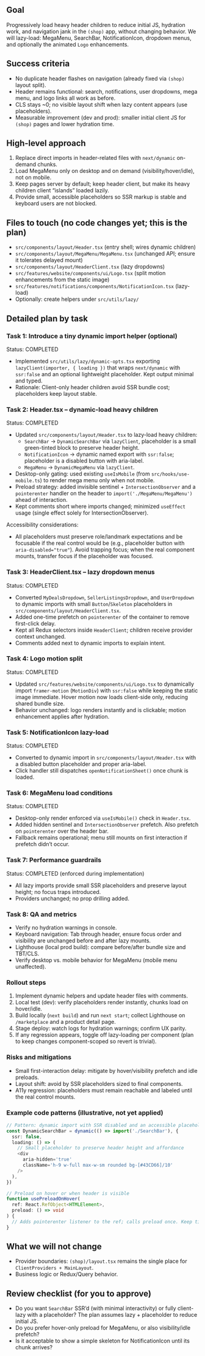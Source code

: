 ## Goal

Progressively load heavy header children to reduce initial JS, hydration work, and navigation jank in the `(shop)` app, without changing behavior. We will lazy-load: MegaMenu, SearchBar, NotificationIcon, dropdown menus, and optionally the animated `Logo` enhancements.

## Success criteria

- No duplicate header flashes on navigation (already fixed via `(shop)` layout split).
- Header remains functional: search, notifications, user dropdowns, mega menu, and logo links all work as before.
- CLS stays ~0; no visible layout shift when lazy content appears (use placeholders).
- Measurable improvement (dev and prod): smaller initial client JS for `(shop)` pages and lower hydration time.

## High-level approach

1. Replace direct imports in header-related files with `next/dynamic` on-demand chunks.
2. Load MegaMenu only on desktop and on demand (visibility/hover/idle), not on mobile.
3. Keep pages server by default; keep header client, but make its heavy children client “islands” loaded lazily.
4. Provide small, accessible placeholders so SSR markup is stable and keyboard users are not blocked.

## Files to touch (no code changes yet; this is the plan)

- `src/components/layout/Header.tsx` (entry shell; wires dynamic children)
- `src/components/layout/MegaMenu/MegaMenu.tsx` (unchanged API; ensure it tolerates delayed mount)
- `src/components/layout/HeaderClient.tsx` (lazy dropdowns)
- `src/features/website/components/ui/Logo.tsx` (split motion enhancements from the static image)
- `src/features/notifications/components/NotificationIcon.tsx` (lazy-load)
- Optionally: create helpers under `src/utils/lazy/`

## Detailed plan by task

### Task 1: Introduce a tiny dynamic import helper (optional)

Status: COMPLETED

- Implemented `src/utils/lazy/dynamic-opts.tsx` exporting `lazyClient(importer, { loading })` that wraps `next/dynamic` with `ssr:false` and an optional lightweight placeholder. Kept output minimal and typed.
- Rationale: Client-only header children avoid SSR bundle cost; placeholders keep layout stable.

### Task 2: Header.tsx – dynamic-load heavy children

Status: COMPLETED

- Updated `src/components/layout/Header.tsx` to lazy-load heavy children:
  - `SearchBar` → `DynamicSearchBar` via `lazyClient`, placeholder is a small green-tinted block to preserve header height.
  - `NotificationIcon` → dynamic named export with `ssr:false`; placeholder is a disabled button with aria-label.
  - `MegaMenu` → `DynamicMegaMenu` via `lazyClient`.
- Desktop-only gating: used existing `useIsMobile` (from `src/hooks/use-mobile.ts`) to render mega menu only when not mobile.
- Preload strategy: added invisible sentinel + `IntersectionObserver` and a `pointerenter` handler on the header to `import('./MegaMenu/MegaMenu')` ahead of interaction.
- Kept comments short where imports changed; minimized `useEffect` usage (single effect solely for IntersectionObserver).

Accessibility considerations:

- All placeholders must preserve role/landmark expectations and be focusable if the real control would be (e.g., placeholder button with `aria-disabled="true"`). Avoid trapping focus; when the real component mounts, transfer focus if the placeholder was focused.

### Task 3: HeaderClient.tsx – lazy dropdown menus

Status: COMPLETED

- Converted `MyDealsDropdown`, `SellerListingsDropdown`, and `UserDropdown` to dynamic imports with small `Button`/`Skeleton` placeholders in `src/components/layout/HeaderClient.tsx`.
- Added one-time prefetch on `pointerenter` of the container to remove first-click delay.
- Kept all Redux selectors inside `HeaderClient`; children receive provider context unchanged.
- Comments added next to dynamic imports to explain intent.

### Task 4: Logo motion split

Status: COMPLETED

- Updated `src/features/website/components/ui/Logo.tsx` to dynamically import `framer-motion` (`MotionDiv`) with `ssr:false` while keeping the static image immediate. Hover motion now loads client-side only, reducing shared bundle size.
- Behavior unchanged: logo renders instantly and is clickable; motion enhancement applies after hydration.

### Task 5: NotificationIcon lazy-load

Status: COMPLETED

- Converted to dynamic import in `src/components/layout/Header.tsx` with a disabled button placeholder and proper aria-label.
- Click handler still dispatches `openNotificationSheet()` once chunk is loaded.

### Task 6: MegaMenu load conditions

Status: COMPLETED

- Desktop-only render enforced via `useIsMobile()` check in `Header.tsx`.
- Added hidden sentinel and `IntersectionObserver` prefetch. Also prefetch on `pointerenter` over the header bar.
- Fallback remains operational; menu still mounts on first interaction if prefetch didn’t occur.

### Task 7: Performance guardrails

Status: COMPLETED (enforced during implementation)

- All lazy imports provide small SSR placeholders and preserve layout height; no focus traps introduced.
- Providers unchanged; no prop drilling added.

### Task 8: QA and metrics

- Verify no hydration warnings in console.
- Keyboard navigation: Tab through header, ensure focus order and visibility are unchanged before and after lazy mounts.
- Lighthouse (local prod build): compare before/after bundle size and TBT/CLS.
- Verify desktop vs. mobile behavior for MegaMenu (mobile menu unaffected).

### Rollout steps

1. Implement dynamic helpers and update header files with comments.
2. Local test (dev): verify placeholders render instantly, chunks load on hover/idle.
3. Build locally (`next build`) and run `next start`; collect Lighthouse on `/marketplace` and a product detail page.
4. Stage deploy: watch logs for hydration warnings; confirm UX parity.
5. If any regression appears, toggle off lazy-loading per component (plan to keep changes component-scoped so revert is trivial).

### Risks and mitigations

- Small first-interaction delay: mitigate by hover/visibility prefetch and idle preloads.
- Layout shift: avoid by SSR placeholders sized to final components.
- A11y regression: placeholders must remain reachable and labeled until the real control mounts.

### Example code patterns (illustrative, not yet applied)

```ts
// Pattern: dynamic import with SSR disabled and an accessible placeholder
const DynamicSearchBar = dynamic(() => import('./SearchBar'), {
  ssr: false,
  loading: () => (
    // Small placeholder to preserve header height and affordance
    <div
      aria-hidden='true'
      className='h-9 w-full max-w-sm rounded bg-[#43CD66]/10'
    />
  ),
})

// Preload on hover or when header is visible
function usePreloadOnHover(
  ref: React.RefObject<HTMLElement>,
  preload: () => void
) {
  // Adds pointerenter listener to the ref; calls preload once. Keep tiny comments in code.
}
```

## What we will not change

- Provider boundaries: `(shop)/layout.tsx` remains the single place for `ClientProviders + MainLayout`.
- Business logic or Redux/Query behavior.

## Review checklist (for you to approve)

- Do you want `SearchBar` SSR’d (with minimal interactivity) or fully client-lazy with a placeholder? The plan assumes lazy + placeholder to reduce initial JS.
- Do you prefer hover-only preload for MegaMenu, or also visibility/idle prefetch?
- Is it acceptable to show a simple skeleton for NotificationIcon until its chunk arrives?

